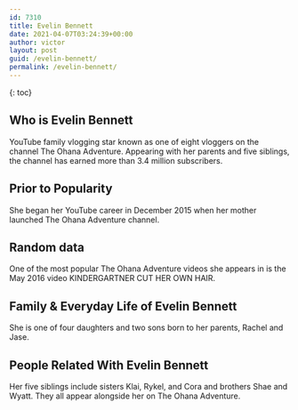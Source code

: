 ```yaml
---
id: 7310
title: Evelin Bennett
date: 2021-04-07T03:24:39+00:00
author: victor
layout: post
guid: /evelin-bennett/
permalink: /evelin-bennett/
---
```



{: toc}


## Who is Evelin Bennett



YouTube family vlogging star known as one of eight vloggers on the channel The Ohana Adventure. Appearing with her parents and five siblings, the channel has earned more than 3.4 million subscribers. 

                
                
                
## Prior to Popularity



She began her YouTube career in December 2015 when her mother launched The Ohana Adventure channel. 

                
                
                
## Random data



One of the most popular The Ohana Adventure videos she appears in is the May 2016 video KINDERGARTNER CUT HER OWN HAIR. 

                
                
                
## Family & Everyday Life of Evelin Bennett



She is one of four daughters and two sons born to her parents, Rachel and Jase. 

                
                
                
## People Related With Evelin Bennett



Her five siblings include sisters Klai, Rykel, and Cora and brothers Shae and Wyatt. They all appear alongside her on The Ohana Adventure. 

                
              
            
          
          
          